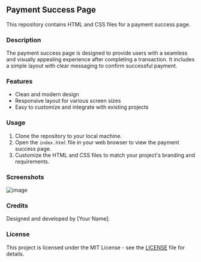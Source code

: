 ## Payment Success Page

This repository contains HTML and CSS files for a payment success page.

### Description
The payment success page is designed to provide users with a seamless and visually appealing experience after completing a transaction. It includes a simple layout with clear messaging to confirm successful payment.

### Features
- Clean and modern design
- Responsive layout for various screen sizes
- Easy to customize and integrate with existing projects

### Usage
1. Clone the repository to your local machine.
2. Open the `index.html` file in your web browser to view the payment success page.
3. Customize the HTML and CSS files to match your project's branding and requirements.

### Screenshots
![image](https://github.com/AbhishekDogra20/payment-success/assets/109894310/7b239589-44dd-46d4-bd49-ae9df17ac84c)


### Credits
Designed and developed by [Your Name].

### License
This project is licensed under the MIT License - see the [LICENSE](LICENSE) file for details.

